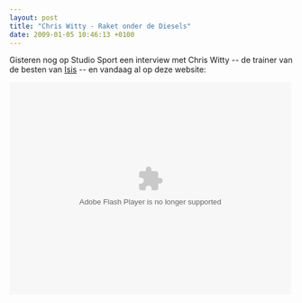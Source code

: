 ```yaml
---
layout: post
title: "Chris Witty - Raket onder de Diesels"
date: 2009-01-05 10:46:13 +0100
---
```


Gisteren nog op Studio Sport een interview met Chris Witty -- de trainer van de
besten van [Isis](http://www.essvisis.nl/) -- en vandaag al op deze website:

<object width="500" height="377" type="application/x-shockwave-flash"><param name="movie" value="http://player.nos.nl/nos/media/flash/nos_video_embed.swf?tcmid=tcm:5-460472"></param><param name="wmode" value="transparent"></param><param name="allowScriptAccess" value="always"></param><embed src="http://player.nos.nl/nos/media/flash/nos_video_embed.swf?tcmid=tcm:5-460472" type="application/x-shockwave-flash" wmode="transparent" width="500" height="377" allowScriptAccess="always"></embed></object>

